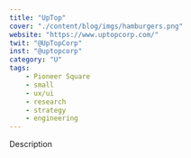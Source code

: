 ```yaml
---
title: "UpTop"
cover: "./content/blog/imgs/hamburgers.png"
website: "https://www.uptopcorp.com/"
twit: "@UpTopCorp"
inst: "@uptopcorp"
category: "U"
tags:
    - Pioneer Square
    - small
    - ux/ui
    - research
    - strategy
    - engineering
---
```


Description
